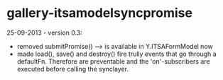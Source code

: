 gallery-itsamodelsyncpromise
========

25-09-2013 - version 0.3:
* removed submitPromise() --> is available in Y.ITSAFormModel now
* made load(), save() and destroy() fire trully events that go through a defaultFn. Therefore are preventable and the 'on'-subscribers are executed before calling the synclayer.